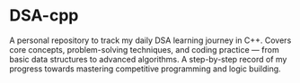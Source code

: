 # DSA-cpp
A personal repository to track my daily DSA learning journey in C++. Covers core concepts, problem-solving techniques, and coding practice — from basic data structures to advanced algorithms. A step-by-step record of my progress towards mastering competitive programming and logic building.
